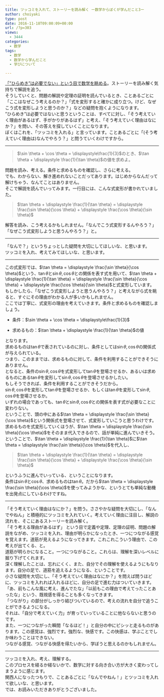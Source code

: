 ```yaml
---
title: ツッコミを入れて、ストーリーを読み解く ー数学からぼくが学んだこと3ー
author: choiyaki
type: post
date: 2016-11-18T09:00:09+00:00
url: /?p=303
views:
  - 3444
categories:
  - 数学
tags:
  - 数学
  - 数学から学んだこと
  - 学びについて

---
```

[「”ひらめき”は必要でない」という目で数学を眺める][1]。ストーリーを読み解く気持ちで解説を追う。  
そうしていくと、問題の解説や定理の証明を読んでいるとき、ことあるごとに「ここはなぜこう考えるのか？」「式を変形すると確かに成り立つ。けど、なぜこう式を変形しようと思うのか？」などの疑問を抱くようになります。  
”ひらめき”は必要ではないと思うということは、すべてに対し、「そう考えていく理由があるはず、手がかりがあるはず」と考え、「そう考えていく理由はなにか？」を問い、その答えを探していくことになります。  
ぼくはこれを、「ツッコミを入れる」と言っています。ことあるごとに「&#40;そう考えていく理由は&#41;なんでやろう？」と問うていくわけですから。

* * *

> $\sin \theta + \cos \theta = \displaystyle\frac{1}{3}$のとき、$\tan \theta + \displaystyle \frac{1}{\tan \theta}$の値を求めよ。 

問題を読み、考える。条件と求めるものを確認し、さらに考える。  
でも、わからない、解き進めれないことだってあります。はじめからなんだって解けちゃう、なんてことはありません。  
そこで解説を読んでいってみます。一行目には、こんな式変形が書かれていました。

> $\tan \theta + \displaystyle \frac{1}{\tan \theta} = \displaystyle \frac{\sin \theta}{\cos \theta} + \displaystyle \frac{\cos \theta}{\sin \theta}$ 

解答を読み、こう考えるかもしれません。「なんでこう式変形するんやろう？」「なぜこう式変形しようと思うんやろう？」と。

* * *

「なんで？」というちょっとした疑問を大切にしてほしいな、と思います。  
ツッコミを入れ、考えてみてほしいな、と思います。

* * *

この式変形では、$\tan \theta = \displaystyle \frac{\sin \theta}{\cos \theta}$という、$\tan \theta$と$\sin \theta , \cos \theta$との関係を表す式を用いて、$\tan \theta + \displaystyle \frac{1}{\tan \theta} = \displaystyle \frac{\sin \theta}{\cos \theta} + \displaystyle \frac{\cos \theta}{\sin \theta}$と式変形しています。  
もしかしたら、「なぜこう式変形しようと思うんやろう？」と考えながら式を眺ると、すぐにその理由がわかる人が多いかもしれません。  
ここでは丁寧に、式変形の理由を考えていきます。条件と求めるものを確認しましょう。

  * 条件：$\sin \theta + \cos \theta = \displaystyle\frac{1}{3}$</p> 
  * 求めるもの：$\tan \theta + \displaystyle \frac{1}{\tan \theta}$の値

となります。  
求めるものは$\tan \theta$で表されているのに対し、条件としては$\sin \theta , \cos \theta$の関係式が与えられている。  
つまり、このままでは、求めるものに対して、条件を利用することができそうにありません。  
となると、条件の$\sin \theta , \cos \theta$を式変形して$\tan \theta$を登場させるか、あるいは求めるものにある$\tan \theta$を変形して$\sin \theta , \cos \theta$を登場させるかしたい。  
もしそうできれば、条件を利用することができそうだから。  
$\sin \theta , \cos \theta$を変形して$\tan \theta$を登場させるか、もしくは$\tan \theta$を変形して$\sin \theta , \cos \theta$を登場させるか。  
いずれの場合であっても、$\tan \theta$と$\sin \theta , \cos \theta$との関係を表す式が必要なことに変わりない。  
ということで、頭の中にある$\tan \theta = \displaystyle \frac{\sin \theta}{\cos \theta}$という関係式を登場させて、式変形していこうと思うわけです。  
求めるものを式変形していくほうが、$\tan \theta = \displaystyle \frac{\sin \theta}{\cos \theta}$をそのまま代入できるので、話が単純に進んでいきそう。ということで、$\tan \theta + \displaystyle \frac{1}{\tan \theta}$に$\tan \theta = \displaystyle \frac{\sin \theta}{\cos \theta}$を代入し、

> $\tan \theta + \displaystyle \frac{1}{\tan \theta} = \displaystyle \frac{\sin \theta}{\cos \theta} + \displaystyle \frac{\cos \theta}{\sin \theta}$ 

というふうに進んでいっている、ということになります。  
条件は$\sin \theta$と$\cos \theta$、求めるものは$\tan \theta$。だから$\tan \theta = \displaystyle \frac{\sin \theta}{\cos \theta}$を使ってみようかな、というとても単純な動機を出発点にしているわけですね。

* * *

「そう考えていく理由はなにか？」を問う。ささやかな疑問を大切にし、「なんでやねん」と積極的にツッコミを入れていく。考えていく理由に注目し、解説の流れを、そこにあるストーリーを読み解く。  
「そう考える理由があるはず」 という目で定義や定理、定理の証明、問題の解説をながめ、ツッコミを入れ、理由が明らかになったとき、一つにつながる感覚を覚えます。道筋が見えるようになってきます。これこれこういう理由で、この考えが出てくる、と。  
道筋が明らかになること。一つにつながること。これらは、理解を深いレベルに掘り下げてくれます。  
深く理解したことは、忘れにくく、また、自分でその理解を使えるようにもなります。自分の足で、道筋を追えるようになる、ということです。  
小さな疑問を大切にし、「そう考えていく理由はなにか？」を問えば問うほどに、ツッコミを入れれば入れるほどに、自分の足で進む力はついていきます。  
「あ、前もこんな風に考え、進んでたな」「以前もこの理由で考えてったことあったな」という、既視感を得ることも多くなってきます。  
「つながり」の部分がしっかり結びついているので、考えの流れを自分で追うことができるようになる。  
それは、「自分で考えていく力」が育っていっていることに他ならないと思うのです。  
また、一つにつながった瞬間「なるほど！」と自分の中にピシッと走るものがあります。この感覚は、強烈です。強烈な、快感です。この快感は、学ぶことでしか味わうことはできない。  
つながる感覚、つながる快感を得たいから、学ぼうと思えるのかもしれません。

* * *

ツッコミを入れ、考え、理解する。  
このプロセスを経るか経ないかで、数学に対する向き合い方が大きく変わってしまうように感じます。  
関西人になったつもりで、ことあるごとに「なんでやねん！」とツッコミを入れて欲しいな、と思います。  
では、お読みいただきありがとうございました。

 [1]: https://choiyaki.com/?p=265
